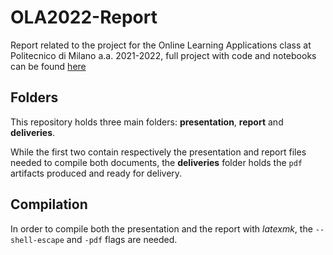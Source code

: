 # OLA2022-Report
Report related to the project for the Online Learning Applications class at Politecnico di Milano a.a. 2021-2022, full project with code and notebooks can be found [here](https://github.com/OLA2022-Group-12/OLA2022-Project)

## Folders

This repository holds three main folders: **presentation**, **report** and **deliveries**.

While the first two contain respectively the presentation and report files needed to compile both documents, the **deliveries** folder holds the `pdf` artifacts produced and ready for delivery.

## Compilation

In order to compile both the presentation and the report with *latexmk*, the `--shell-escape` and `-pdf` flags are needed.

